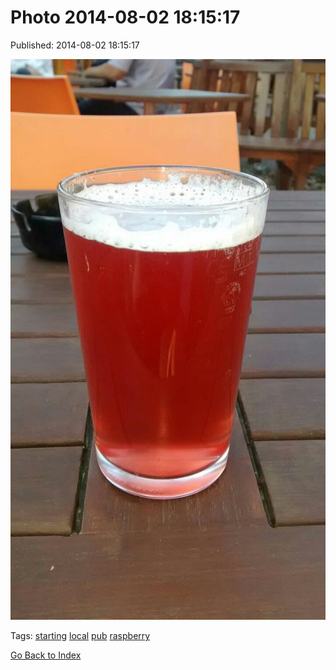 
# Photo 2014-08-02 18:15:17

Published: 2014-08-02 18:15:17

![](93606392807-0.jpg)

Tags: [starting](tag-starting.md) [local](tag-local.md) [pub](tag-pub.md) [raspberry](tag-raspberry.md)

[Go Back to Index](index.md)

